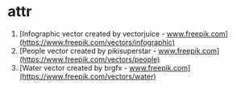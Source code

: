 # attr

1. [Infographic vector created by vectorjuice - www.freepik.com](https://www.freepik.com/vectors/infographic)
2. [People vector created by pikisuperstar - www.freepik.com](https://www.freepik.com/vectors/people)
3. [Water vector created by brgfx - www.freepik.com](https://www.freepik.com/vectors/water)